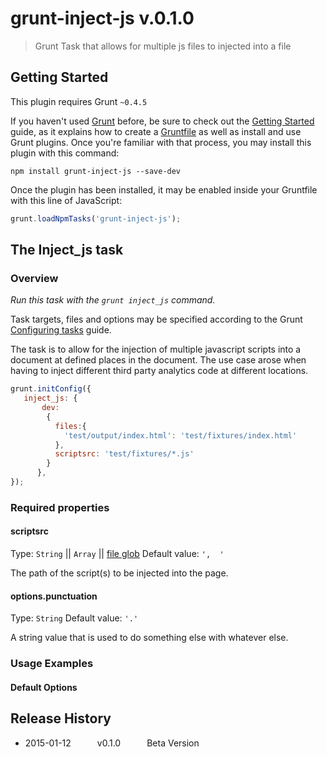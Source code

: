 # grunt-inject-js v.0.1.0

> Grunt Task that allows for multiple js files to injected into a file

## Getting Started
This plugin requires Grunt `~0.4.5`

If you haven't used [Grunt](http://gruntjs.com/) before, be sure to check out the [Getting Started](http://gruntjs.com/getting-started) guide, as it explains how to create a [Gruntfile](http://gruntjs.com/sample-gruntfile) as well as install and use Grunt plugins. Once you're familiar with that process, you may install this plugin with this command:

```shell
npm install grunt-inject-js --save-dev
```

Once the plugin has been installed, it may be enabled inside your Gruntfile with this line of JavaScript:

```js
grunt.loadNpmTasks('grunt-inject-js');
```

## The Inject_js task

### Overview
_Run this task with the `grunt inject_js` command._

Task targets, files and options may be specified according to the Grunt [Configuring tasks](http://gruntjs.com/configuring-tasks) guide.

The task is to allow for the injection of multiple javascript scripts into a document at defined places in the document. The use case arose when having to inject different third party
analytics code at different locations.


```js
grunt.initConfig({
   inject_js: {
       dev:
        {
          files:{
            'test/output/index.html': 'test/fixtures/index.html'
          },
          scriptsrc: 'test/fixtures/*.js'
        }
      },
});
```

### Required properties

#### scriptsrc
Type: `String` || `Array` || [file glob](http://gruntjs.com/configuring-tasks#globbing-patterns)
Default value: `',  '`

The path of the script(s) to be injected into the page.

#### options.punctuation
Type: `String`
Default value: `'.'`

A string value that is used to do something else with whatever else.

### Usage Examples

#### Default Options




## Release History
 * 2015-01-12   v0.1.0   Beta Version
